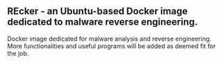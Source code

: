 ## REcker - an Ubuntu-based Docker image dedicated to malware reverse engineering.

Docker image dedicated for malware analysis and reverse engineering. More functionalities and useful programs will be added as deemed fit for the job.
